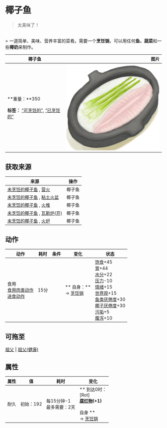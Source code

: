 # 椰子鱼  
> 太美味了！  
<br>  
> 一道简单、美味、营养丰富的菜肴。需要一个<b>烹饪锅</b>，可以用任何<b>鱼、蔬菜</b>和一些<b>椰奶</b>来制作。  
  
  椰子鱼  |   图片   
 ----  |  ----:   
 **重量：**350<br><br>**标签：**	[“可烹饪的”](tag_Cookable.md), [“已烹饪的”](tag_MealCookingpot.md)  |  <img decoding="async" src="Sprite/CoconutFish.png" href="a.md" style="max-width:300px;max-height:300px;">   
  
## 获取来源  
来源  |  操作  
----  |  ----  
[未烹饪的椰子鱼](CoconutFishUncooked.md) , [营火](Campfire.md)  |  椰子鱼  
[未烹饪的椰子鱼](CoconutFishUncooked.md) , [粘土火盆](ClayFirePit.md)  |  椰子鱼  
[未烹饪的椰子鱼](CoconutFishUncooked.md) , [火堆](Fire.md)  |  椰子鱼  
[未烹饪的椰子鱼](CoconutFishUncooked.md) , [瓦斯炉(开)](GasCookerOn.md)  |  椰子鱼  
[未烹饪的椰子鱼](CoconutFishUncooked.md) , [火炉](Stove.md)  |  椰子鱼  
## 动作  
动作  |  耗时  |  条件  |  变化  |  状态  
----  |  ----  |  ----  |  ----  |  ----  
食用<br>[食用肉类动作](CarnivorousAction.md)<br>[进食动作](EatingAction.md)  |  15分  |    |  ** 自身：**<br>→ [烹饪锅](CookingPot.md)  |  [饱食](Satiation.md)+45<br>[胃](Stomach.md)+44<br>[水分](Hydration.md)+22<br>[压力](Stress.md)-10<br>[情绪](Morale.md)+15<br>[世界观](Structure.md)+15<br>[鱼类<nobr>厌倦度</nobr>](SaturationFish.md)+30<br>[椰子<nobr>厌倦度</nobr>](SaturationCoconuts.md)+30<br>[污垢](Filth.md)+5<br>[腹泻](Diarrhoea.md)+10  
## 可拖至  
[祖父](Grandfather.md) | [祖父(健康)](GrandfatherHealthy.md)  
## 属性   
属性  |  值  |  耗时  |  变化  
----  |  ----  |  ----  |  ----  
耐久  |  初始：192  |  每15分钟-1<br>最多需要：2天  |  ** 到达0时： **<br>** [Rot]  **<br>  [腐烂物](RottenRemains.md)(+1)<br><br>** 自身 **<br>→ [烹饪锅](CookingPot.md)  


<script>document.title="椰子鱼 - 卡牌生存百科 Card Survival Wiki";</script>